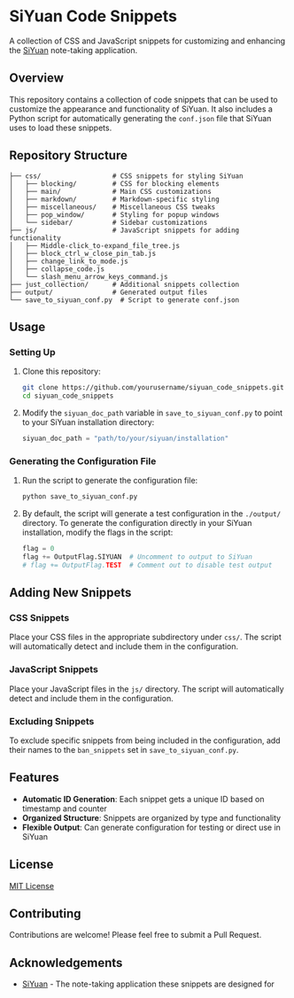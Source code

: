 # SiYuan Code Snippets

A collection of CSS and JavaScript snippets for customizing and enhancing the [SiYuan](https://github.com/siyuan-note/siyuan) note-taking application.

## Overview

This repository contains a collection of code snippets that can be used to customize the appearance and functionality of SiYuan. It also includes a Python script for automatically generating the `conf.json` file that SiYuan uses to load these snippets.

## Repository Structure

```
├── css/                  # CSS snippets for styling SiYuan
│   ├── blocking/         # CSS for blocking elements
│   ├── main/             # Main CSS customizations
│   ├── markdown/         # Markdown-specific styling
│   ├── miscellaneous/    # Miscellaneous CSS tweaks
│   ├── pop_window/       # Styling for popup windows
│   └── sidebar/          # Sidebar customizations
├── js/                   # JavaScript snippets for adding functionality
│   ├── Middle-click_to-expand_file_tree.js
│   ├── block_ctrl_w_close_pin_tab.js
│   ├── change_link_to_mode.js
│   ├── collapse_code.js
│   └── slash_menu_arrow_keys_command.js
├── just_collection/      # Additional snippets collection
├── output/               # Generated output files
└── save_to_siyuan_conf.py  # Script to generate conf.json
```

## Usage

### Setting Up

1. Clone this repository:
   ```bash
   git clone https://github.com/yourusername/siyuan_code_snippets.git
   cd siyuan_code_snippets
   ```

2. Modify the `siyuan_doc_path` variable in `save_to_siyuan_conf.py` to point to your SiYuan installation directory:
   ```python
   siyuan_doc_path = "path/to/your/siyuan/installation"
   ```

### Generating the Configuration File

1. Run the script to generate the configuration file:
   ```bash
   python save_to_siyuan_conf.py
   ```

2. By default, the script will generate a test configuration in the `./output/` directory. To generate the configuration directly in your SiYuan installation, modify the flags in the script:
   ```python
   flag = 0
   flag += OutputFlag.SIYUAN  # Uncomment to output to SiYuan
   # flag += OutputFlag.TEST  # Comment out to disable test output
   ```

## Adding New Snippets

### CSS Snippets

Place your CSS files in the appropriate subdirectory under `css/`. The script will automatically detect and include them in the configuration.

### JavaScript Snippets

Place your JavaScript files in the `js/` directory. The script will automatically detect and include them in the configuration.

### Excluding Snippets

To exclude specific snippets from being included in the configuration, add their names to the `ban_snippets` set in `save_to_siyuan_conf.py`.

## Features

- **Automatic ID Generation**: Each snippet gets a unique ID based on timestamp and counter
- **Organized Structure**: Snippets are organized by type and functionality
- **Flexible Output**: Can generate configuration for testing or direct use in SiYuan

## License

[MIT License](LICENSE)

## Contributing

Contributions are welcome! Please feel free to submit a Pull Request.

## Acknowledgements

- [SiYuan](https://github.com/siyuan-note/siyuan) - The note-taking application these snippets are designed for
